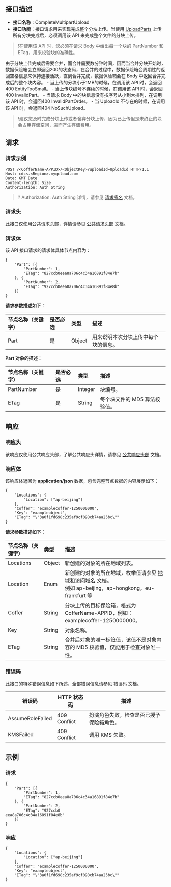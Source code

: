 ## 接口描述
- **接口名称**：CompleteMultipartUpload
- **接口功能**：接口请求用来实现完成整个分块上传。当使用 [UploadParts](https://cloud.tencent.com/document/product/1232/44742) 上传所有分块完成后，必须调用该 API 来完成整个文件的分块上传。
>!在使用该 API 时，您必须在请求 Body 中给出每一个块的 PartNumber 和 ETag，用来校验块的准确性。
>
由于分块上传完成后需要合并，而合并需要数分钟时间，因而当合并分块开始时，数据保险箱会立即返回200的状态码，在合并的过程中，数据保险箱会周期性的返回空格信息来保持连接活跃，直到合并完成，数据保险箱会在 Body 中返回合并完成后的整个块内容。
	- 当上传的分块小于1MB的时候，在调用该 API 时，会返回400 EntityTooSmall。
	- 当上传块编号不连续的时候，在调用该 API 时，会返回400 InvalidPart。
	- 当请求 Body 中的块信息没有按序号从小到大排列，在调用该 API 时，会返回400 InvalidPartOrder。
	- 当 UploadId 不存在的时候，在调用该 API 时，会返回404 NoSuchUpload。

>!建议您及时完成分块上传或者舍弃分块上传，因为已上传但是未终止的块会占用存储空间，进而产生存储费用。

## 请求

### 请求示例

```shell
POST /<CofferName-APPID>/<ObjectKey>?uploadId=UploadId HTTP/1.1
Host: cdcs.<Region>.myqcloud.com
Date: GMT Date
Content-length: Size
Authorization: Auth String
```

>? Authorization: Auth String 详情，请参见 [请求签名](https://cloud.tencent.com/document/product/1232/44619) 文档。


### 请求头
此接口仅使用公共请求头部，详情请参见 [公共请求头部](https://cloud.tencent.com/document/product/1232/44617) 文档。


### 请求体

该 API 接口请求的请求体具体节点内容为：
```shell
{
	"Part": [{
		"PartNumber": 1,
		"ETag": "827ccb0eea8a706c4c34a16891f84e7b"
	}, {
		"PartNumber": 2,
		"ETag": "927ccb0eea8a706c4c34a16891f84e8b"
	}]
}
```

**请求参数描述如下**：

| 节点名称（关键字） | 是否必选   |类型        | 描述                | 
| :-------- | :---------------- | :-------- | :--- |
| Part      |  是    |Object | 用来说明本次分块上传中每个块的信息。 | 

**Part 对象的描述：**

| 节点名称（关键字）  | 是否必选   |类型      | 描述               | 
| :--------- |  :--------------- | :------ | :--- |
| PartNumber | 是    |Integer | 块编号。              | 
| ETag       | 是    |String  | 每个块文件的 MD5 算法校验值。 | 

## 响应

### 响应头

该响应仅使用公共响应头部，了解公共响应头详情，请参见 [公共响应头部](https://cloud.tencent.com/document/product/1232/44618) 文档。

### 响应体
该响应体返回为 **application/json** 数据，包含完整节点数据的内容展示如下：
```shell
{
	"Locations": {
		"Location": ["ap-beijing"]
	},
	"Coffer": "examplecoffer-1250000000",
	"Key": "exampleobject",
	"ETag": "\"3a0f1fd698c235af9cf098cb74aa25bc\""
}
```

**请求参数描述如下：**

| 节点名称（关键字） |类型     | 描述                                       | 
| :-------- |:--------------------------------------- | :----- |
| Locations |  Object |新创建的对象的所在地域列表。 | 
| Location |  Enum |新创建的对象的所在地域，枚举值请参见 [地域和访问域名](https://cloud.tencent.com/document/product/1232/44641) 文档。<br>例如 ap-beijing，ap-hongkong，eu-frankfurt 等 |
| Coffer    |   String |分块上传的目标保险箱，格式为 CofferName-APPID，例如：examplecoffer-1250000000。 |
| Key       |String |对象名称。                                | 
| ETag      |  String |合并后对象的唯一标签值，该值不是对象内容的 MD5 校验值，仅能用于检查对象唯一性。                        | 


### 错误码

此接口的特殊错误信息如下所述，全部错误信息请参见 错误码 文档。

| 错误码                  | HTTP 状态码  |描述                               | 
| ----------------------- | ---------------------------------- | ------------ |
| AssumeRoleFailed |  409 Conflict |扮演角色失败，检查是否已授予保险箱角色。 |
| KMSFailed | 409 Conflict |调用 KMS 失败。 | 

## 示例

### 请求
```shell
{
	"Part": [{
		"PartNumber": 1,
		"ETag": "827ccb0eea8a706c4c34a16891f84e7b"
	}, {
		"PartNumber": 2,
		"ETag": "927ccb0
eea8a706c4c34a16891f84e8b"
	}]
}
```

### 响应
```shell
{
	"Locations": {
		"Location": ["ap-beijing"]
	},
	"Coffer": "examplecoffer-1250000000",
	"Key": "exampleobject",
	"ETag": "\"3a0f1fd698c235af9cf098cb74aa25bc\""
}
```
